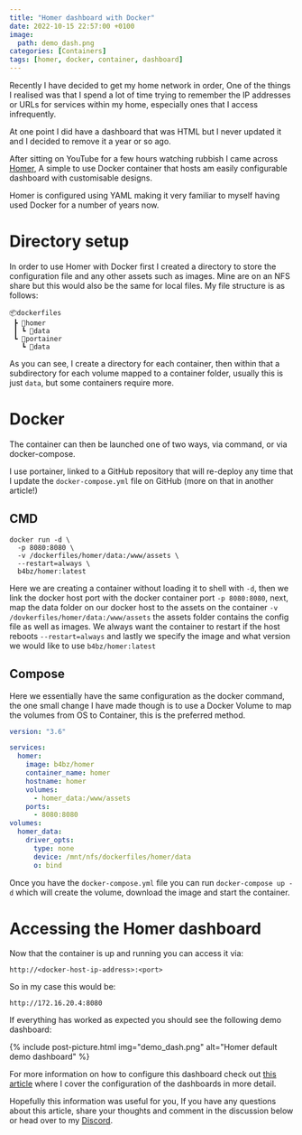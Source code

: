 ```yaml
---
title: "Homer dashboard with Docker"
date: 2022-10-15 22:57:00 +0100
image:
  path: demo_dash.png
categories: [Containers]
tags: [homer, docker, container, dashboard]
---
```


Recently I have decided to get my home network in order, One of the things I realised was that I spend a lot of time trying to remember the IP addresses or URLs for services within my home, especially ones that I access infrequently.

At one point I did have a dashboard that was HTML but I never updated it and I decided to remove it a year or so ago.

After sitting on YouTube for a few hours watching rubbish I came across [Homer](https://github.com/bastienwirtz/homer), A simple to use Docker container that hosts am easily configurable dashboard with customisable designs.

Homer is configured using YAML making it very familiar to myself having used Docker for a number of years now.

# Directory setup

In order to use Homer with Docker first I created a directory to store the configuration file and any other assets such as images. Mine are on an NFS share but this would also be the same for local files. My file structure is as follows:

```
📦dockerfiles
 ┣ 📂homer
 ┃ ┗ 📂data
 ┗ 📂portainer
   ┗ 📂data
```

As you can see, I create a directory for each container, then within that a subdirectory for each volume mapped to a container folder, usually this is just `data`, but some containers require more.

# Docker

The container can then be launched one of two ways, via command, or via docker-compose.

I use portainer, linked to a GitHub repository that will re-deploy any time that I update the `docker-compose.yml` file on GitHub (more on that in another article!)

## CMD

```shell
docker run -d \
  -p 8080:8080 \
  -v /dockerfiles/homer/data:/www/assets \
  --restart=always \
  b4bz/homer:latest
```

Here we are creating a container without loading it to shell with `-d`, then we link the docker host port with the docker container port `-p 8080:8080`, next, map the data folder on our docker host to the assets on the container `-v /dovkerfiles/homer/data:/www/assets` the assets folder contains the config file as well as images. We always want the container to restart if the host reboots `--restart=always` and lastly we specify the image and what version we would like to use `b4bz/homer:latest`

## Compose

Here we essentially have the same configuration as the docker command, the one small change I have made though is to use a Docker Volume to map the volumes from OS to Container, this is the preferred method.

```yaml
version: "3.6"

services:
  homer:
    image: b4bz/homer
    container_name: homer
    hostname: homer
    volumes:
      - homer_data:/www/assets
    ports:
      - 8080:8080
volumes:
  homer_data:
    driver_opts:
      type: none
      device: /mnt/nfs/dockerfiles/homer/data
      o: bind
```

Once you have the `docker-compose.yml` file you can run `docker-compose up -d` which will create the volume, download the image and start the container.

# Accessing the Homer dashboard

Now that the container is up and running you can access it via:

```shell
http://<docker-host-ip-address>:<port>
```

So in my case this would be:

```shell
http://172.16.20.4:8080
```

If everything has worked as expected you should see the following demo dashboard:

{% include post-picture.html img="demo_dash.png" alt="Homer default demo dashboard" %}

For more information on how to configure this dashboard check out [this article](https://totaldebug.uk/posts/configuring-homer-dashboard) where I cover the configuration of the dashboards in more detail.

Hopefully this information was useful for you, If you have any questions about this article, share your thoughts and comment in the discussion below or head over to my [Discord](https://discord.gg/6fmekudc8Q).
